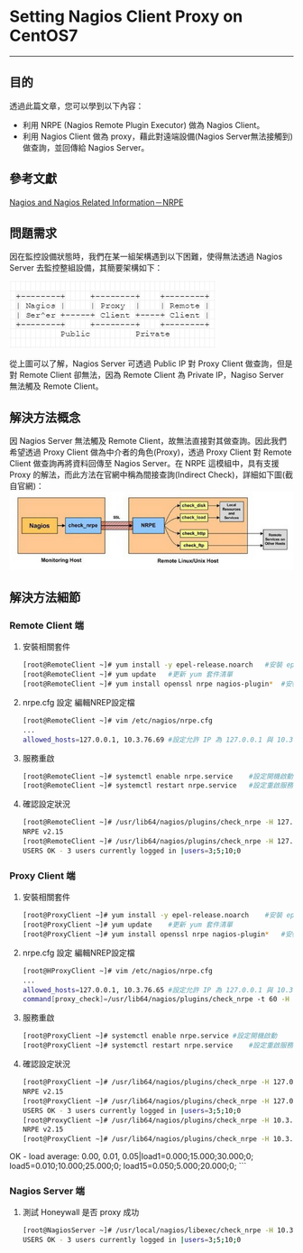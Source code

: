 # Setting Nagios Client Proxy on CentOS7
---
## 目的
透過此篇文章，您可以學到以下內容：
* 利用 NRPE (Nagios Remote Plugin Executor) 做為 Nagios Client。
* 利用 Nagios Client 做為 proxy，藉此對遠端設備(Nagios Server無法接觸到)做查詢，並回傳給 Nagios Server。

## 參考文獻
[Nagios and Nagios Related Information－NRPE](http://sites.box293.com/nagios/guides/nrpe/proxying-or-double-hopping/nrpe)

## 問題需求
因在監控設備狀態時，我們在某一組架構遇到以下困難，使得無法透過 Nagios Server 去監控整組設備，其簡要架構如下：

![Nagios_Architecture](./Picture_Nagios/Nagios_Architecture.png)

從上圖可以了解，Nagios Server 可透過 Public IP 對 Proxy Client 做查詢，但是對 Remote Client 卻無法，因為 Remote Client 為 Private IP，Nagiso Server 無法觸及 Remote Client。

## 解決方法概念
因 Nagios Server 無法觸及 Remote Client，故無法直接對其做查詢。因此我們希望透過 Proxy Client 做為中介者的角色(Proxy)，透過 Proxy Client 對 Remote Client 做查詢再將資料回傳至 Nagios Server。在 NRPE 這模組中，具有支援 Proxy 的解法，而此方法在官網中稱為間接查詢(Indirect Check)，詳細如下圖(截自官網)：
![Honeynet](./Picture_Nagios/Indirect_Check.png)

## 解決方法細節

### Remote Client 端
1. 安裝相關套件
	```bash
	[root@RemoteClient ~]# yum install -y epel-release.noarch	#安裝 epel 第三方 reponsitiory ，因為很多 nagios plugin 只有第三方才有釋出。
    [root@RemoteClient ~]# yum update	#更新 yum 套件清單
    [root@RemoteClient ~]# yum install openssl nrpe nagios-plugin*	#安裝 openssl 因為 nrpe 查詢過程或使用SSL
	```
    
2. nrpe.cfg 設定
	編輯NREP設定檔
    ```bash
    [root@RemoteClient ~]# vim /etc/nagios/nrpe.cfg
    ...
    allowed_hosts=127.0.0.1, 10.3.76.69	#設定允許 IP 為 127.0.0.1 與 10.3.76.69 (為 Honeywall IP)
    ```

3. 服務重啟
	```bash
    [root@RemoteClient ~]# systemctl enable nrpe.service	#設定開機啟動
    [root@RemoteClient ~]# systemctl restart nrpe.service	#設定重啟服務
    ```
    
4. 確認設定狀況
	```bash
    [root@RemoteClient ~]# /usr/lib64/nagios/plugins/check_nrpe -H 127.0.0.1	#測試服務是否正常
	NRPE v2.15
    [root@RemoteClient ~]# /usr/lib64/nagios/plugins/check_nrpe -H 127.0.0.1 -c check_users	#測試相關查詢內容
    USERS OK - 3 users currently logged in |users=3;5;10;0
    ```

### Proxy Client 端
1. 安裝相關套件
	```bash
	[root@ProxyClient ~]# yum install -y epel-release.noarch	#安裝 epel 第三方 reponsitiory ，因為很多 nagios plugin 只有第三方才有釋出。
    [root@ProxyClient ~]# yum update	#更新 yum 套件清單
    [root@ProxyClient ~]# yum install openssl nrpe nagios-plugin*	#安裝 openssl 因為 nrpe 查詢過程或使用SSL
	```
    
2. nrpe.cfg 設定
	編輯NREP設定檔
    ```bash
    [root@HProxyClient ~]# vim /etc/nagios/nrpe.cfg
    ...
    allowed_hosts=127.0.0.1, 10.3.76.65	#設定允許 IP 為 127.0.0.1 與 10.3.76.65 (為 Nagios Server)
    command[proxy_check]=/usr/lib64/nagios/plugins/check_nrpe -t 60 -H 10.3.76.71 -c check_users	#自定義 command，綁定讀取 PotVM 並由 PotVM 本地執行 check_users 指令，將結果回傳，並且設定最大等待時間為 60 秒。
    ```

3. 服務重啟
	```bash
    [root@ProxyClient ~]# systemctl enable nrpe.service	#設定開機啟動
    [root@ProxyClient ~]# systemctl restart nrpe.service	#設定重啟服務
    ```

4. 確認設定狀況
	```bash
    [root@ProxyClient ~]# /usr/lib64/nagios/plugins/check_nrpe -H 127.0.0.1	#測試服務是否正常
	NRPE v2.15
    [root@ProxyClient ~]# /usr/lib64/nagios/plugins/check_nrpe -H 127.0.0.1 -c check_users	#測試相關查詢內容
    USERS OK - 3 users currently logged in |users=3;5;10;0
    [root@ProxyClient ~]# /usr/lib64/nagios/plugins/check_nrpe -H 10.3.76.71	#測試 PotVM 連線是否正常
	NRPE v2.15
    [root@ProxyClient ~]# /usr/lib64/nagios/plugins/check_nrpe -H 10.3.76.71 /usr/lib64/nagios/plugins/check_nrpe -H 10.3.76.71 -c check_load	#測試系統負載命令
OK - load average: 0.00, 0.01, 0.05|load1=0.000;15.000;30.000;0; load5=0.010;10.000;25.000;0; load15=0.050;5.000;20.000;0;
	```

### Nagios Server 端
1. 測試 Honeywall 是否 proxy 成功
	```bash
    [root@NagiosServer ~]# /usr/local/nagios/libexec/check_nrpe -H 10.3.76.69 -c proxy_check
	USERS OK - 3 users currently logged in |users=3;5;10;0
    ```
